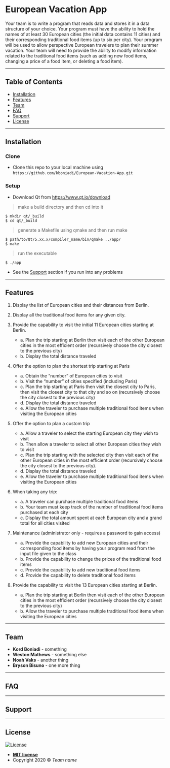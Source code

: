 # European Vacation App
Your team is to write a program that reads data and stores it in a data
structure of your choice. Your program must have the ability to hold
the names of at least 30 European cities (the initial data contains 11
cities) and their corresponding traditional food items (up to six per
city). Your program will be used to allow perspective European
travelers to plan their summer vacation. Your team will need to
provide the ability to modify information related to the traditional food
items (such as adding new food items, changing a price of a food
item, or deleting a food item).

---

## Table of Contents
- [Installation](#installation)
- [Features](#features)
- [Team](#team)
- [FAQ](#faq)
- [Support](#support)
- [License](#license)

---

## Installation

### Clone

- Clone this repo to your local machine using `https://github.com/kboniadi/European-Vacation-App.git`

### Setup

- Download Qt from https://www.qt.io/download

> make a build directory and then cd into it

```shell
$ mkdir qt/_build
$ cd qt/_build
```

> generate a Makefile using qmake  and then run make

```shell
$ path/to/Qt/5.xx.x/compiler_name/bin/qmake ../app/
$ make
```

> run the executable

```shell
$ ./app
```
- See the [Support](#support) section if you run into any problems
---

## Features
1. Display the list of European cities and their distances from Berlin.

2. Display all the traditional food items for any given city.

3. Provide the capability to visit the initial 11 European cities starting at Berlin.
    - a. Plan the trip starting at Berlin then visit each of the other European cities in the most efficient order (recursively choose the city closest to the previous city)
    - b. Display the total distance traveled
  
4. Offer the option to plan the shortest trip starting at Paris
    - a. Obtain the “number” of European cities to visit
    - b. Visit the “number” of cities specified (including Paris)
    - c. Plan the trip starting at Paris then visit the closest city to Paris, then visit the closest city to that city and so on (recursively choose the city closest to the previous city)
    - d. Display the total distance traveled
    - e. Allow the traveler to purchase multiple traditional food items when visiting the European cities
  
5. Offer the option to plan a custom trip
    - a. Allow a traveler to select the starting European city they wish to visit
    - b. Then allow a traveler to select all other European cities they wish to visit
    - c. Plan the trip starting with the selected city then visit each of the other European cities in the most efficient order (recursively choose the city closest to the previous city).
    - d. Display the total distance traveled
    - e. Allow the traveler to purchase multiple traditional food items when visiting the European cities

6. When taking any trip:
    - a. A traveler can purchase multiple traditional food items
    - b. Your team must keep track of the number of traditional food items purchased at each city
    - c. Display the total amount spent at each European city and a grand total for all cities visited

7. Maintenance (administrator only - requires a password to gain access)
    - a. Provide the capability to add new European cities and their corresponding food items by having your program read from the input file given to the class
    - b. Provide the capability to change the prices of the traditional food items
    - c. Provide the capability to add new traditional food items
    - d. Provide the capability to delete traditional food items
  
8. Provide the capability to visit the 13 European cities starting at Berlin.
    - a. Plan the trip starting at Berlin then visit each of the other European cities in the most efficient order (recursively choose the city closest to the previous city)
    - b. Allow the traveler to purchase multiple traditional food items when visiting the European cities
  
---
  
## Team
- **Kord Boniadi** - something
- **Weston Mathews** - something else
- **Noah Vaks** - another thing
- **Bryson Bisuno** - one more thing

---

## FAQ

---

## Support

---

## License

[![License](http://img.shields.io/:license-mit-blue.svg?style=flat-square)](http://badges.mit-license.org)
- **[MIT license](http://opensource.org/licenses/mit-license.php)**
- Copyright 2020 © *Team name*
